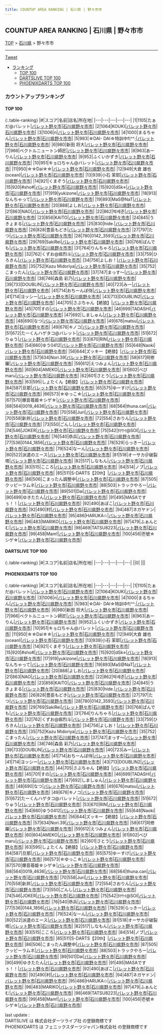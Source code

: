 ```yaml
---
title: COUNTUP AREA RANKING | 石川県 | 野々市市
---
```

## COUNTUP AREA RANKING | 石川県 | 野々市市

[TOP](/darts/rank/) > [石川県](/darts/rank/石川県/) > 野々市市

___

<a href="https://twitter.com/share?ref_src=twsrc%5Etfw" data-text="COUNTUP AREA RANKING | 石川県野々市市" class="twitter-share-button" data-hashtags="DARTSLIVE,PHOENIXDARTS,darts,ダーツ" data-show-count="false">Tweet</a>

* [ランキング](#カウントアップランキング)
    * [TOP 100](#top-100)
    * [DARTSLIVE TOP 100](#dartslive-top-100)
    * [PHOENIXDARTS TOP 100](#phoenixdarts-top-100)

### カウントアップランキング

#### TOP 100



{:.table-ranking}
|#|スコア|名前|店名|所在地|
|---|---|---|---|---|
|1|1105|<span class="rank-name-pd">たぁだ@バレット</span>|<a href="https://vs.phoenixdarts.com/jp/shop/shopDetailInfo/s_10070?s_seq=10070">バレット野々市</a>|<a href="/darts/rank/石川県/野々市市">石川県野々市市</a>|
|2|1064|<span class="rank-name-pd">KOUKI</span>|<a href="https://vs.phoenixdarts.com/jp/shop/shopDetailInfo/s_10070?s_seq=10070">バレット野々市</a>|<a href="/darts/rank/石川県/野々市市">石川県野々市市</a>|
|3|1006|<span class="rank-name-pd">n</span>|<a href="https://vs.phoenixdarts.com/jp/shop/shopDetailInfo/s_10070?s_seq=10070">バレット野々市</a>|<a href="/darts/rank/石川県/野々市市">石川県野々市市</a>|
|4|1000|<span class="rank-name-pd">まるちゃん</span>|<a href="https://vs.phoenixdarts.com/jp/shop/shopDetailInfo/s_10070?s_seq=10070">バレット野々市</a>|<a href="/darts/rank/石川県/野々市市">石川県野々市市</a>|
|5|983|<span class="rank-name-pd">☆DAI- DAI☆特訓中f(^^;</span>|<a href="https://vs.phoenixdarts.com/jp/shop/shopDetailInfo/s_10070?s_seq=10070">バレット野々市</a>|<a href="/darts/rank/石川県/野々市市">石川県野々市市</a>|
|6|980|<span class="rank-name-pd">新田 将大</span>|<a href="https://vs.phoenixdarts.com/jp/shop/shopDetailInfo/s_10070?s_seq=10070">バレット野々市</a>|<a href="/darts/rank/石川県/野々市市">石川県野々市市</a>|
|7|966|<span class="rank-name-pd">ベクトルニュートン師匠</span>|<a href="https://vs.phoenixdarts.com/jp/shop/shopDetailInfo/s_10070?s_seq=10070">バレット野々市</a>|<a href="/darts/rank/石川県/野々市市">石川県野々市市</a>|
|8|963|<span class="rank-name-pd">あーりん</span>|<a href="https://vs.phoenixdarts.com/jp/shop/shopDetailInfo/s_10070?s_seq=10070">バレット野々市</a>|<a href="/darts/rank/石川県/野々市市">石川県野々市市</a>|
|9|952|<span class="rank-name-pd">ふくいかずき</span>|<a href="https://vs.phoenixdarts.com/jp/shop/shopDetailInfo/s_10070?s_seq=10070">バレット野々市</a>|<a href="/darts/rank/石川県/野々市市">石川県野々市市</a>|
|10|951|<span class="rank-name-pd">キョロちゃん@バレット</span>|<a href="https://vs.phoenixdarts.com/jp/shop/shopDetailInfo/s_10070?s_seq=10070">バレット野々市</a>|<a href="/darts/rank/石川県/野々市市">石川県野々市市</a>|
|11|950|<span class="rank-name-pd">☆☆Dai☆☆</span>|<a href="https://vs.phoenixdarts.com/jp/shop/shopDetailInfo/s_10070?s_seq=10070">バレット野々市</a>|<a href="/darts/rank/石川県/野々市市">石川県野々市市</a>|
|12|949|<span class="rank-name-pd">大倉 雄也 (ocean)</span>|<a href="https://vs.phoenixdarts.com/jp/shop/shopDetailInfo/s_10070?s_seq=10070">バレット野々市</a>|<a href="/darts/rank/石川県/野々市市">石川県野々市市</a>|
|13|939|<span class="rank-name-pd">小石 茉耶</span>|<a href="https://vs.phoenixdarts.com/jp/shop/shopDetailInfo/s_10070?s_seq=10070">バレット野々市</a>|<a href="/darts/rank/石川県/野々市市">石川県野々市市</a>|
|14|921|<span class="rank-name-pd">くまぞう</span>|<a href="https://vs.phoenixdarts.com/jp/shop/shopDetailInfo/s_10070?s_seq=10070">バレット野々市</a>|<a href="/darts/rank/石川県/野々市市">石川県野々市市</a>|
|15|920|<span class="rank-name-pd">#sho#</span>|<a href="https://vs.phoenixdarts.com/jp/shop/shopDetailInfo/s_10070?s_seq=10070">バレット野々市</a>|<a href="/darts/rank/石川県/野々市市">石川県野々市市</a>|
|15|920|<span class="rank-name-pd">dSk⭐︎</span>|<a href="https://vs.phoenixdarts.com/jp/shop/shopDetailInfo/s_10070?s_seq=10070">バレット野々市</a>|<a href="/darts/rank/石川県/野々市市">石川県野々市市</a>|
|17|919|<span class="rank-name-pd">yukizone</span>|<a href="https://vs.phoenixdarts.com/jp/shop/shopDetailInfo/s_10070?s_seq=10070">バレット野々市</a>|<a href="/darts/rank/石川県/野々市市">石川県野々市市</a>|
|18|913|<span class="rank-name-pd">なんちゃって</span>|<a href="https://vs.phoenixdarts.com/jp/shop/shopDetailInfo/s_10070?s_seq=10070">バレット野々市</a>|<a href="/darts/rank/石川県/野々市市">石川県野々市市</a>|
|19|893|<span class="rank-name-pd">MaS@NaT</span>|<a href="https://vs.phoenixdarts.com/jp/shop/shopDetailInfo/s_10070?s_seq=10070">バレット野々市</a>|<a href="/darts/rank/石川県/野々市市">石川県野々市市</a>|
|20|888|<span class="rank-name-pd">よしお</span>|<a href="https://vs.phoenixdarts.com/jp/shop/shopDetailInfo/s_10070?s_seq=10070">バレット野々市</a>|<a href="/darts/rank/石川県/野々市市">石川県野々市市</a>|
|21|863|<span class="rank-name-pd">NAO</span>|<a href="https://vs.phoenixdarts.com/jp/shop/shopDetailInfo/s_10070?s_seq=10070">バレット野々市</a>|<a href="/darts/rank/石川県/野々市市">石川県野々市市</a>|
|22|862|<span class="rank-name-pd">박세준</span>|<a href="https://vs.phoenixdarts.com/jp/shop/shopDetailInfo/s_10070?s_seq=10070">バレット野々市</a>|<a href="/darts/rank/石川県/野々市市">石川県野々市市</a>|
|23|856|<span class="rank-name-pd">KAITO</span>|<a href="https://vs.phoenixdarts.com/jp/shop/shopDetailInfo/s_10070?s_seq=10070">バレット野々市</a>|<a href="/darts/rank/石川県/野々市市">石川県野々市市</a>|
|24|845|<span class="rank-name-pd">うきょまる</span>|<a href="https://vs.phoenixdarts.com/jp/shop/shopDetailInfo/s_10070?s_seq=10070">バレット野々市</a>|<a href="/darts/rank/石川県/野々市市">石川県野々市市</a>|
|25|830|<span class="rank-name-pd">hide.</span>|<a href="https://vs.phoenixdarts.com/jp/shop/shopDetailInfo/s_10070?s_seq=10070">バレット野々市</a>|<a href="/darts/rank/石川県/野々市市">石川県野々市市</a>|
|26|828|<span class="rank-name-pd">豊臣もどき</span>|<a href="https://vs.phoenixdarts.com/jp/shop/shopDetailInfo/s_10070?s_seq=10070">バレット野々市</a>|<a href="/darts/rank/石川県/野々市市">石川県野々市市</a>|
|27|797|<span class="rank-name-pd">たつ</span>|<a href="https://vs.phoenixdarts.com/jp/shop/shopDetailInfo/s_10070?s_seq=10070">バレット野々市</a>|<a href="/darts/rank/石川県/野々市市">石川県野々市市</a>|
|28|780|<span class="rank-name-pd">0142_3593</span>|<a href="https://vs.phoenixdarts.com/jp/shop/shopDetailInfo/s_10070?s_seq=10070">バレット野々市</a>|<a href="/darts/rank/石川県/野々市市">石川県野々市市</a>|
|29|769|<span class="rank-name-pd">SakiRei</span>|<a href="https://vs.phoenixdarts.com/jp/shop/shopDetailInfo/s_10070?s_seq=10070">バレット野々市</a>|<a href="/darts/rank/石川県/野々市市">石川県野々市市</a>|
|30|768|<span class="rank-name-pd">ぱんでも</span>|<a href="https://vs.phoenixdarts.com/jp/shop/shopDetailInfo/s_10070?s_seq=10070">バレット野々市</a>|<a href="/darts/rank/石川県/野々市市">石川県野々市市</a>|
|31|764|<span class="rank-name-pd">りんちゃろ</span>|<a href="https://vs.phoenixdarts.com/jp/shop/shopDetailInfo/s_10070?s_seq=10070">バレット野々市</a>|<a href="/darts/rank/石川県/野々市市">石川県野々市市</a>|
|32|762|<span class="rank-name-pd">くずお@痲烈斗</span>|<a href="https://vs.phoenixdarts.com/jp/shop/shopDetailInfo/s_10070?s_seq=10070">バレット野々市</a>|<a href="/darts/rank/石川県/野々市市">石川県野々市市</a>|
|33|759|<span class="rank-name-pd">ひろきん</span>|<a href="https://vs.phoenixdarts.com/jp/shop/shopDetailInfo/s_10070?s_seq=10070">バレット野々市</a>|<a href="/darts/rank/石川県/野々市市">石川県野々市市</a>|
|34|756|<span class="rank-name-pd">よしお！</span>|<a href="https://vs.phoenixdarts.com/jp/shop/shopDetailInfo/s_10070?s_seq=10070">バレット野々市</a>|<a href="/darts/rank/石川県/野々市市">石川県野々市市</a>|
|35|752|<span class="rank-name-pd">Kazu Midoriya</span>|<a href="https://vs.phoenixdarts.com/jp/shop/shopDetailInfo/s_10070?s_seq=10070">バレット野々市</a>|<a href="/darts/rank/石川県/野々市市">石川県野々市市</a>|
|35|752|<span class="rank-name-pd">こまったん</span>|<a href="https://vs.phoenixdarts.com/jp/shop/shopDetailInfo/s_10070?s_seq=10070">バレット野々市</a>|<a href="/darts/rank/石川県/野々市市">石川県野々市市</a>|
|37|747|<span class="rank-name-pd">まっす〜</span>|<a href="https://vs.phoenixdarts.com/jp/shop/shopDetailInfo/s_10070?s_seq=10070">バレット野々市</a>|<a href="/darts/rank/石川県/野々市市">石川県野々市市</a>|
|38|746|<span class="rank-name-pd">森島 彩乃</span>|<a href="https://vs.phoenixdarts.com/jp/shop/shopDetailInfo/s_10070?s_seq=10070">バレット野々市</a>|<a href="/darts/rank/石川県/野々市市">石川県野々市市</a>|
|39|733|<span class="rank-name-pd">DOUBLIN</span>|<a href="https://vs.phoenixdarts.com/jp/shop/shopDetailInfo/s_10070?s_seq=10070">バレット野々市</a>|<a href="/darts/rank/石川県/野々市市">石川県野々市市</a>|
|40|723|<span class="rank-name-pd">みー</span>|<a href="https://vs.phoenixdarts.com/jp/shop/shopDetailInfo/s_10070?s_seq=10070">バレット野々市</a>|<a href="/darts/rank/石川県/野々市市">石川県野々市市</a>|
|41|714|<span class="rank-name-pd">おちーんぽ侍</span>|<a href="https://vs.phoenixdarts.com/jp/shop/shopDetailInfo/s_10070?s_seq=10070">バレット野々市</a>|<a href="/darts/rank/石川県/野々市市">石川県野々市市</a>|
|41|714|<span class="rank-name-pd">ヨッシー</span>|<a href="https://vs.phoenixdarts.com/jp/shop/shopDetailInfo/s_10070?s_seq=10070">バレット野々市</a>|<a href="/darts/rank/石川県/野々市市">石川県野々市市</a>|
|43|713|<span class="rank-name-pd">DOUBLIN2</span>|<a href="https://vs.phoenixdarts.com/jp/shop/shopDetailInfo/s_10070?s_seq=10070">バレット野々市</a>|<a href="/darts/rank/石川県/野々市市">石川県野々市市</a>|
|44|705|<span class="rank-name-pd">さぶちゃん【絶狼】</span>|<a href="https://vs.phoenixdarts.com/jp/shop/shopDetailInfo/s_10070?s_seq=10070">バレット野々市</a>|<a href="/darts/rank/石川県/野々市市">石川県野々市市</a>|
|45|701|<span class="rank-name-pd">すの</span>|<a href="https://vs.phoenixdarts.com/jp/shop/shopDetailInfo/s_10070?s_seq=10070">バレット野々市</a>|<a href="/darts/rank/石川県/野々市市">石川県野々市市</a>|
|46|699|<span class="rank-name-pd">TADASHI</span>|<a href="https://vs.phoenixdarts.com/jp/shop/shopDetailInfo/s_10070?s_seq=10070">バレット野々市</a>|<a href="/darts/rank/石川県/野々市市">石川県野々市市</a>|
|47|692|<span class="rank-name-pd">しましゅん</span>|<a href="https://vs.phoenixdarts.com/jp/shop/shopDetailInfo/s_10070?s_seq=10070">バレット野々市</a>|<a href="/darts/rank/石川県/野々市市">石川県野々市市</a>|
|48|690|<span class="rank-name-pd">なつ</span>|<a href="https://vs.phoenixdarts.com/jp/shop/shopDetailInfo/s_10070?s_seq=10070">バレット野々市</a>|<a href="/darts/rank/石川県/野々市市">石川県野々市市</a>|
|49|676|<span class="rank-name-pd">matsu</span>|<a href="https://vs.phoenixdarts.com/jp/shop/shopDetailInfo/s_10070?s_seq=10070">バレット野々市</a>|<a href="/darts/rank/石川県/野々市市">石川県野々市市</a>|
|49|676|<span class="rank-name-pd">キノコ</span>|<a href="https://vs.phoenixdarts.com/jp/shop/shopDetailInfo/s_10070?s_seq=10070">バレット野々市</a>|<a href="/darts/rank/石川県/野々市市">石川県野々市市</a>|
|51|672|<span class="rank-name-pd">たーくんハゲタコ@バレット</span>|<a href="https://vs.phoenixdarts.com/jp/shop/shopDetailInfo/s_10070?s_seq=10070">バレット野々市</a>|<a href="/darts/rank/石川県/野々市市">石川県野々市市</a>|
|51|672|<span class="rank-name-pd">りゅう</span>|<a href="https://vs.phoenixdarts.com/jp/shop/shopDetailInfo/s_10070?s_seq=10070">バレット野々市</a>|<a href="/darts/rank/石川県/野々市市">石川県野々市市</a>|
|53|670|<span class="rank-name-pd">RIN</span>|<a href="https://vs.phoenixdarts.com/jp/shop/shopDetailInfo/s_10070?s_seq=10070">バレット野々市</a>|<a href="/darts/rank/石川県/野々市市">石川県野々市市</a>|
|54|660|<span class="rank-name-pd">ゆう0412</span>|<a href="https://vs.phoenixdarts.com/jp/shop/shopDetailInfo/s_10070?s_seq=10070">バレット野々市</a>|<a href="/darts/rank/石川県/野々市市">石川県野々市市</a>|
|55|648|<span class="rank-name-pd">Naoki</span>|<a href="https://vs.phoenixdarts.com/jp/shop/shopDetailInfo/s_10070?s_seq=10070">バレット野々市</a>|<a href="/darts/rank/石川県/野々市市">石川県野々市市</a>|
|56|644|<span class="rank-name-pd">ズッキー【絶狼】</span>|<a href="https://vs.phoenixdarts.com/jp/shop/shopDetailInfo/s_10070?s_seq=10070">バレット野々市</a>|<a href="/darts/rank/石川県/野々市市">石川県野々市市</a>|
|57|634|<span class="rank-name-pd">Nori.39</span>|<a href="https://vs.phoenixdarts.com/jp/shop/shopDetailInfo/s_10070?s_seq=10070">バレット野々市</a>|<a href="/darts/rank/石川県/野々市市">石川県野々市市</a>|
|58|617|<span class="rank-name-pd">阿修羅</span>|<a href="https://vs.phoenixdarts.com/jp/shop/shopDetailInfo/s_10070?s_seq=10070">バレット野々市</a>|<a href="/darts/rank/石川県/野々市市">石川県野々市市</a>|
|59|612|<span class="rank-name-pd">えつみょん</span>|<a href="https://vs.phoenixdarts.com/jp/shop/shopDetailInfo/s_10070?s_seq=10070">バレット野々市</a>|<a href="/darts/rank/石川県/野々市市">石川県野々市市</a>|
|60|604|<span class="rank-name-pd">AMEKO</span>|<a href="https://vs.phoenixdarts.com/jp/shop/shopDetailInfo/s_10070?s_seq=10070">バレット野々市</a>|<a href="/darts/rank/石川県/野々市市">石川県野々市市</a>|
|61|602|<span class="rank-name-pd">べびmaru</span>|<a href="https://vs.phoenixdarts.com/jp/shop/shopDetailInfo/s_10070?s_seq=10070">バレット野々市</a>|<a href="/darts/rank/石川県/野々市市">石川県野々市市</a>|
|62|601|<span class="rank-name-pd">さとう</span>|<a href="https://vs.phoenixdarts.com/jp/shop/shopDetailInfo/s_10070?s_seq=10070">バレット野々市</a>|<a href="/darts/rank/石川県/野々市市">石川県野々市市</a>|
|63|595|<span class="rank-name-pd">しょたくん【絶狼】</span>|<a href="https://vs.phoenixdarts.com/jp/shop/shopDetailInfo/s_10070?s_seq=10070">バレット野々市</a>|<a href="/darts/rank/石川県/野々市市">石川県野々市市</a>|
|64|587|<span class="rank-name-pd">旦那</span>|<a href="https://vs.phoenixdarts.com/jp/shop/shopDetailInfo/s_10070?s_seq=10070">バレット野々市</a>|<a href="/darts/rank/石川県/野々市市">石川県野々市市</a>|
|65|575|<span class="rank-name-pd">ゆーすけ</span>|<a href="https://vs.phoenixdarts.com/jp/shop/shopDetailInfo/s_10070?s_seq=10070">バレット野々市</a>|<a href="/darts/rank/石川県/野々市市">石川県野々市市</a>|
|66|573|<span class="rank-name-pd">☆ゆっこ☆</span>|<a href="https://vs.phoenixdarts.com/jp/shop/shopDetailInfo/s_10070?s_seq=10070">バレット野々市</a>|<a href="/darts/rank/石川県/野々市市">石川県野々市市</a>|
|67|570|<span class="rank-name-pd">爆音苺姫☆シゲ☆</span>|<a href="https://vs.phoenixdarts.com/jp/shop/shopDetailInfo/s_10070?s_seq=10070">バレット野々市</a>|<a href="/darts/rank/石川県/野々市市">石川県野々市市</a>|
|68|564|<span class="rank-name-pd">0019_4636</span>|<a href="https://vs.phoenixdarts.com/jp/shop/shopDetailInfo/s_10070?s_seq=10070">バレット野々市</a>|<a href="/darts/rank/石川県/野々市市">石川県野々市市</a>|
|68|564|<span class="rank-name-pd">thuna.can</span>|<a href="https://vs.phoenixdarts.com/jp/shop/shopDetailInfo/s_10070?s_seq=10070">バレット野々市</a>|<a href="/darts/rank/石川県/野々市市">石川県野々市市</a>|
|70|558|<span class="rank-name-pd">Juri</span>|<a href="https://vs.phoenixdarts.com/jp/shop/shopDetailInfo/s_10070?s_seq=10070">バレット野々市</a>|<a href="/darts/rank/石川県/野々市市">石川県野々市市</a>|
|70|558|<span class="rank-name-pd">新井</span>|<a href="https://vs.phoenixdarts.com/jp/shop/shopDetailInfo/s_10070?s_seq=10070">バレット野々市</a>|<a href="/darts/rank/石川県/野々市市">石川県野々市市</a>|
|72|554|<span class="rank-name-pd">さおりん</span>|<a href="https://vs.phoenixdarts.com/jp/shop/shopDetailInfo/s_10070?s_seq=10070">バレット野々市</a>|<a href="/darts/rank/石川県/野々市市">石川県野々市市</a>|
|73|550|<span class="rank-name-pd">ごんし</span>|<a href="https://vs.phoenixdarts.com/jp/shop/shopDetailInfo/s_10070?s_seq=10070">バレット野々市</a>|<a href="/darts/rank/石川県/野々市市">石川県野々市市</a>|
|74|546|<span class="rank-name-pd">JOKER</span>|<a href="https://vs.phoenixdarts.com/jp/shop/shopDetailInfo/s_10070?s_seq=10070">バレット野々市</a>|<a href="/darts/rank/石川県/野々市市">石川県野々市市</a>|
|75|542|<span class="rank-name-pd">ﾀﾅｹｲ@SOI</span>|<a href="https://vs.phoenixdarts.com/jp/shop/shopDetailInfo/s_10070?s_seq=10070">バレット野々市</a>|<a href="/darts/rank/石川県/野々市市">石川県野々市市</a>|
|76|540|<span class="rank-name-pd">恭兵</span>|<a href="https://vs.phoenixdarts.com/jp/shop/shopDetailInfo/s_10070?s_seq=10070">バレット野々市</a>|<a href="/darts/rank/石川県/野々市市">石川県野々市市</a>|
|77|536|<span class="rank-name-pd">0144_1856</span>|<a href="https://vs.phoenixdarts.com/jp/shop/shopDetailInfo/s_10070?s_seq=10070">バレット野々市</a>|<a href="/darts/rank/石川県/野々市市">石川県野々市市</a>|
|78|529|<span class="rank-name-pd">らっきー</span>|<a href="https://vs.phoenixdarts.com/jp/shop/shopDetailInfo/s_10070?s_seq=10070">バレット野々市</a>|<a href="/darts/rank/石川県/野々市市">石川県野々市市</a>|
|79|524|<span class="rank-name-pd">なーん</span>|<a href="https://vs.phoenixdarts.com/jp/shop/shopDetailInfo/s_10070?s_seq=10070">バレット野々市</a>|<a href="/darts/rank/石川県/野々市市">石川県野々市市</a>|
|80|522|<span class="rank-name-pd">派遣のエース</span>|<a href="https://vs.phoenixdarts.com/jp/shop/shopDetailInfo/s_10070?s_seq=10070">バレット野々市</a>|<a href="/darts/rank/石川県/野々市市">石川県野々市市</a>|
|81|518|<span class="rank-name-pd">オーサカ＠破裂塔</span>|<a href="https://vs.phoenixdarts.com/jp/shop/shopDetailInfo/s_10070?s_seq=10070">バレット野々市</a>|<a href="/darts/rank/石川県/野々市市">石川県野々市市</a>|
|82|517|<span class="rank-name-pd">しなもん</span>|<a href="https://vs.phoenixdarts.com/jp/shop/shopDetailInfo/s_10070?s_seq=10070">バレット野々市</a>|<a href="/darts/rank/石川県/野々市市">石川県野々市市</a>|
|83|515|<span class="rank-name-pd">こころ</span>|<a href="https://vs.phoenixdarts.com/jp/shop/shopDetailInfo/s_10070?s_seq=10070">バレット野々市</a>|<a href="/darts/rank/石川県/野々市市">石川県野々市市</a>|
|84|514|<span class="rank-name-pd">ノブ</span>|<a href="https://vs.phoenixdarts.com/jp/shop/shopDetailInfo/s_10070?s_seq=10070">バレット野々市</a>|<a href="/darts/rank/石川県/野々市市">石川県野々市市</a>|
|85|511|<span class="rank-name-pd">S-DARTS【20th】</span>|<a href="https://vs.phoenixdarts.com/jp/shop/shopDetailInfo/s_10070?s_seq=10070">バレット野々市</a>|<a href="/darts/rank/石川県/野々市市">石川県野々市市</a>|
|86|506|<span class="rank-name-pd">こまったん調整中</span>|<a href="https://vs.phoenixdarts.com/jp/shop/shopDetailInfo/s_10070?s_seq=10070">バレット野々市</a>|<a href="/darts/rank/石川県/野々市市">石川県野々市市</a>|
|87|505|<span class="rank-name-pd">クッピーラムネ</span>|<a href="https://vs.phoenixdarts.com/jp/shop/shopDetailInfo/s_10070?s_seq=10070">バレット野々市</a>|<a href="/darts/rank/石川県/野々市市">石川県野々市市</a>|
|88|503|<span class="rank-name-pd">トラックやろー</span>|<a href="https://vs.phoenixdarts.com/jp/shop/shopDetailInfo/s_10070?s_seq=10070">バレット野々市</a>|<a href="/darts/rank/石川県/野々市市">石川県野々市市</a>|
|89|501|<span class="rank-name-pd">Dai</span>|<a href="https://vs.phoenixdarts.com/jp/shop/shopDetailInfo/s_10070?s_seq=10070">バレット野々市</a>|<a href="/darts/rank/石川県/野々市市">石川県野々市市</a>|
|90|499|<span class="rank-name-pd">ゆきたたん</span>|<a href="https://vs.phoenixdarts.com/jp/shop/shopDetailInfo/s_10070?s_seq=10070">バレット野々市</a>|<a href="/darts/rank/石川県/野々市市">石川県野々市市</a>|
|91|495|<span class="rank-name-pd">MASAですぅ！！</span>|<a href="https://vs.phoenixdarts.com/jp/shop/shopDetailInfo/s_10070?s_seq=10070">バレット野々市</a>|<a href="/darts/rank/石川県/野々市市">石川県野々市市</a>|
|92|490|<span class="rank-name-pd">あぽこ</span>|<a href="https://vs.phoenixdarts.com/jp/shop/shopDetailInfo/s_10070?s_seq=10070">バレット野々市</a>|<a href="/darts/rank/石川県/野々市市">石川県野々市市</a>|
|92|490|<span class="rank-name-pd">村</span>|<a href="https://vs.phoenixdarts.com/jp/shop/shopDetailInfo/s_10070?s_seq=10070">バレット野々市</a>|<a href="/darts/rank/石川県/野々市市">石川県野々市市</a>|
|94|487|<span class="rank-name-pd">ネガヤドン</span>|<a href="https://vs.phoenixdarts.com/jp/shop/shopDetailInfo/s_10070?s_seq=10070">バレット野々市</a>|<a href="/darts/rank/石川県/野々市市">石川県野々市市</a>|
|95|486|<span class="rank-name-pd">HARUKA✩</span>|<a href="https://vs.phoenixdarts.com/jp/shop/shopDetailInfo/s_10070?s_seq=10070">バレット野々市</a>|<a href="/darts/rank/石川県/野々市市">石川県野々市市</a>|
|96|483|<span class="rank-name-pd">MARIKO</span>|<a href="https://vs.phoenixdarts.com/jp/shop/shopDetailInfo/s_10070?s_seq=10070">バレット野々市</a>|<a href="/darts/rank/石川県/野々市市">石川県野々市市</a>|
|97|479|<span class="rank-name-pd">ふぁんとむ</span>|<a href="https://vs.phoenixdarts.com/jp/shop/shopDetailInfo/s_10070?s_seq=10070">バレット野々市</a>|<a href="/darts/rank/石川県/野々市市">石川県野々市市</a>|
|98|469|<span class="rank-name-pd">TATSU8223</span>|<a href="https://vs.phoenixdarts.com/jp/shop/shopDetailInfo/s_10070?s_seq=10070">バレット野々市</a>|<a href="/darts/rank/石川県/野々市市">石川県野々市市</a>|
|99|458|<span class="rank-name-pd">Mam!</span>|<a href="https://vs.phoenixdarts.com/jp/shop/shopDetailInfo/s_10070?s_seq=10070">バレット野々市</a>|<a href="/darts/rank/石川県/野々市市">石川県野々市市</a>|
|100|456|<span class="rank-name-pd">壱號☆シゲ☆</span>|<a href="https://vs.phoenixdarts.com/jp/shop/shopDetailInfo/s_10070?s_seq=10070">バレット野々市</a>|<a href="/darts/rank/石川県/野々市市">石川県野々市市</a>|


#### DARTSLIVE TOP 100



{:.table-ranking}
|#|スコア|名前|店名|所在地|
|---|---|---|---|---|
||0|<span class="rank-name-dl"> </span>|<a href=""></a>|<a href="/darts/rank//"></a>|


#### PHOENIXDARTS TOP 100



{:.table-ranking}
|#|スコア|名前|店名|所在地|
|---|---|---|---|---|
|1|1105|<span class="rank-name-pd">たぁだ@バレット</span>|<a href="https://vs.phoenixdarts.com/jp/shop/shopDetailInfo/s_10070?s_seq=10070">バレット野々市</a>|<a href="/darts/rank/石川県/野々市市">石川県野々市市</a>|
|2|1064|<span class="rank-name-pd">KOUKI</span>|<a href="https://vs.phoenixdarts.com/jp/shop/shopDetailInfo/s_10070?s_seq=10070">バレット野々市</a>|<a href="/darts/rank/石川県/野々市市">石川県野々市市</a>|
|3|1006|<span class="rank-name-pd">n</span>|<a href="https://vs.phoenixdarts.com/jp/shop/shopDetailInfo/s_10070?s_seq=10070">バレット野々市</a>|<a href="/darts/rank/石川県/野々市市">石川県野々市市</a>|
|4|1000|<span class="rank-name-pd">まるちゃん</span>|<a href="https://vs.phoenixdarts.com/jp/shop/shopDetailInfo/s_10070?s_seq=10070">バレット野々市</a>|<a href="/darts/rank/石川県/野々市市">石川県野々市市</a>|
|5|983|<span class="rank-name-pd">☆DAI- DAI☆特訓中f(^^;</span>|<a href="https://vs.phoenixdarts.com/jp/shop/shopDetailInfo/s_10070?s_seq=10070">バレット野々市</a>|<a href="/darts/rank/石川県/野々市市">石川県野々市市</a>|
|6|980|<span class="rank-name-pd">新田 将大</span>|<a href="https://vs.phoenixdarts.com/jp/shop/shopDetailInfo/s_10070?s_seq=10070">バレット野々市</a>|<a href="/darts/rank/石川県/野々市市">石川県野々市市</a>|
|7|966|<span class="rank-name-pd">ベクトルニュートン師匠</span>|<a href="https://vs.phoenixdarts.com/jp/shop/shopDetailInfo/s_10070?s_seq=10070">バレット野々市</a>|<a href="/darts/rank/石川県/野々市市">石川県野々市市</a>|
|8|963|<span class="rank-name-pd">あーりん</span>|<a href="https://vs.phoenixdarts.com/jp/shop/shopDetailInfo/s_10070?s_seq=10070">バレット野々市</a>|<a href="/darts/rank/石川県/野々市市">石川県野々市市</a>|
|9|952|<span class="rank-name-pd">ふくいかずき</span>|<a href="https://vs.phoenixdarts.com/jp/shop/shopDetailInfo/s_10070?s_seq=10070">バレット野々市</a>|<a href="/darts/rank/石川県/野々市市">石川県野々市市</a>|
|10|951|<span class="rank-name-pd">キョロちゃん@バレット</span>|<a href="https://vs.phoenixdarts.com/jp/shop/shopDetailInfo/s_10070?s_seq=10070">バレット野々市</a>|<a href="/darts/rank/石川県/野々市市">石川県野々市市</a>|
|11|950|<span class="rank-name-pd">☆☆Dai☆☆</span>|<a href="https://vs.phoenixdarts.com/jp/shop/shopDetailInfo/s_10070?s_seq=10070">バレット野々市</a>|<a href="/darts/rank/石川県/野々市市">石川県野々市市</a>|
|12|949|<span class="rank-name-pd">大倉 雄也 (ocean)</span>|<a href="https://vs.phoenixdarts.com/jp/shop/shopDetailInfo/s_10070?s_seq=10070">バレット野々市</a>|<a href="/darts/rank/石川県/野々市市">石川県野々市市</a>|
|13|939|<span class="rank-name-pd">小石 茉耶</span>|<a href="https://vs.phoenixdarts.com/jp/shop/shopDetailInfo/s_10070?s_seq=10070">バレット野々市</a>|<a href="/darts/rank/石川県/野々市市">石川県野々市市</a>|
|14|921|<span class="rank-name-pd">くまぞう</span>|<a href="https://vs.phoenixdarts.com/jp/shop/shopDetailInfo/s_10070?s_seq=10070">バレット野々市</a>|<a href="/darts/rank/石川県/野々市市">石川県野々市市</a>|
|15|920|<span class="rank-name-pd">#sho#</span>|<a href="https://vs.phoenixdarts.com/jp/shop/shopDetailInfo/s_10070?s_seq=10070">バレット野々市</a>|<a href="/darts/rank/石川県/野々市市">石川県野々市市</a>|
|15|920|<span class="rank-name-pd">dSk⭐︎</span>|<a href="https://vs.phoenixdarts.com/jp/shop/shopDetailInfo/s_10070?s_seq=10070">バレット野々市</a>|<a href="/darts/rank/石川県/野々市市">石川県野々市市</a>|
|17|919|<span class="rank-name-pd">yukizone</span>|<a href="https://vs.phoenixdarts.com/jp/shop/shopDetailInfo/s_10070?s_seq=10070">バレット野々市</a>|<a href="/darts/rank/石川県/野々市市">石川県野々市市</a>|
|18|913|<span class="rank-name-pd">なんちゃって</span>|<a href="https://vs.phoenixdarts.com/jp/shop/shopDetailInfo/s_10070?s_seq=10070">バレット野々市</a>|<a href="/darts/rank/石川県/野々市市">石川県野々市市</a>|
|19|893|<span class="rank-name-pd">MaS@NaT</span>|<a href="https://vs.phoenixdarts.com/jp/shop/shopDetailInfo/s_10070?s_seq=10070">バレット野々市</a>|<a href="/darts/rank/石川県/野々市市">石川県野々市市</a>|
|20|888|<span class="rank-name-pd">よしお</span>|<a href="https://vs.phoenixdarts.com/jp/shop/shopDetailInfo/s_10070?s_seq=10070">バレット野々市</a>|<a href="/darts/rank/石川県/野々市市">石川県野々市市</a>|
|21|863|<span class="rank-name-pd">NAO</span>|<a href="https://vs.phoenixdarts.com/jp/shop/shopDetailInfo/s_10070?s_seq=10070">バレット野々市</a>|<a href="/darts/rank/石川県/野々市市">石川県野々市市</a>|
|22|862|<span class="rank-name-pd">박세준</span>|<a href="https://vs.phoenixdarts.com/jp/shop/shopDetailInfo/s_10070?s_seq=10070">バレット野々市</a>|<a href="/darts/rank/石川県/野々市市">石川県野々市市</a>|
|23|856|<span class="rank-name-pd">KAITO</span>|<a href="https://vs.phoenixdarts.com/jp/shop/shopDetailInfo/s_10070?s_seq=10070">バレット野々市</a>|<a href="/darts/rank/石川県/野々市市">石川県野々市市</a>|
|24|845|<span class="rank-name-pd">うきょまる</span>|<a href="https://vs.phoenixdarts.com/jp/shop/shopDetailInfo/s_10070?s_seq=10070">バレット野々市</a>|<a href="/darts/rank/石川県/野々市市">石川県野々市市</a>|
|25|830|<span class="rank-name-pd">hide.</span>|<a href="https://vs.phoenixdarts.com/jp/shop/shopDetailInfo/s_10070?s_seq=10070">バレット野々市</a>|<a href="/darts/rank/石川県/野々市市">石川県野々市市</a>|
|26|828|<span class="rank-name-pd">豊臣もどき</span>|<a href="https://vs.phoenixdarts.com/jp/shop/shopDetailInfo/s_10070?s_seq=10070">バレット野々市</a>|<a href="/darts/rank/石川県/野々市市">石川県野々市市</a>|
|27|797|<span class="rank-name-pd">たつ</span>|<a href="https://vs.phoenixdarts.com/jp/shop/shopDetailInfo/s_10070?s_seq=10070">バレット野々市</a>|<a href="/darts/rank/石川県/野々市市">石川県野々市市</a>|
|28|780|<span class="rank-name-pd">0142_3593</span>|<a href="https://vs.phoenixdarts.com/jp/shop/shopDetailInfo/s_10070?s_seq=10070">バレット野々市</a>|<a href="/darts/rank/石川県/野々市市">石川県野々市市</a>|
|29|769|<span class="rank-name-pd">SakiRei</span>|<a href="https://vs.phoenixdarts.com/jp/shop/shopDetailInfo/s_10070?s_seq=10070">バレット野々市</a>|<a href="/darts/rank/石川県/野々市市">石川県野々市市</a>|
|30|768|<span class="rank-name-pd">ぱんでも</span>|<a href="https://vs.phoenixdarts.com/jp/shop/shopDetailInfo/s_10070?s_seq=10070">バレット野々市</a>|<a href="/darts/rank/石川県/野々市市">石川県野々市市</a>|
|31|764|<span class="rank-name-pd">りんちゃろ</span>|<a href="https://vs.phoenixdarts.com/jp/shop/shopDetailInfo/s_10070?s_seq=10070">バレット野々市</a>|<a href="/darts/rank/石川県/野々市市">石川県野々市市</a>|
|32|762|<span class="rank-name-pd">くずお@痲烈斗</span>|<a href="https://vs.phoenixdarts.com/jp/shop/shopDetailInfo/s_10070?s_seq=10070">バレット野々市</a>|<a href="/darts/rank/石川県/野々市市">石川県野々市市</a>|
|33|759|<span class="rank-name-pd">ひろきん</span>|<a href="https://vs.phoenixdarts.com/jp/shop/shopDetailInfo/s_10070?s_seq=10070">バレット野々市</a>|<a href="/darts/rank/石川県/野々市市">石川県野々市市</a>|
|34|756|<span class="rank-name-pd">よしお！</span>|<a href="https://vs.phoenixdarts.com/jp/shop/shopDetailInfo/s_10070?s_seq=10070">バレット野々市</a>|<a href="/darts/rank/石川県/野々市市">石川県野々市市</a>|
|35|752|<span class="rank-name-pd">Kazu Midoriya</span>|<a href="https://vs.phoenixdarts.com/jp/shop/shopDetailInfo/s_10070?s_seq=10070">バレット野々市</a>|<a href="/darts/rank/石川県/野々市市">石川県野々市市</a>|
|35|752|<span class="rank-name-pd">こまったん</span>|<a href="https://vs.phoenixdarts.com/jp/shop/shopDetailInfo/s_10070?s_seq=10070">バレット野々市</a>|<a href="/darts/rank/石川県/野々市市">石川県野々市市</a>|
|37|747|<span class="rank-name-pd">まっす〜</span>|<a href="https://vs.phoenixdarts.com/jp/shop/shopDetailInfo/s_10070?s_seq=10070">バレット野々市</a>|<a href="/darts/rank/石川県/野々市市">石川県野々市市</a>|
|38|746|<span class="rank-name-pd">森島 彩乃</span>|<a href="https://vs.phoenixdarts.com/jp/shop/shopDetailInfo/s_10070?s_seq=10070">バレット野々市</a>|<a href="/darts/rank/石川県/野々市市">石川県野々市市</a>|
|39|733|<span class="rank-name-pd">DOUBLIN</span>|<a href="https://vs.phoenixdarts.com/jp/shop/shopDetailInfo/s_10070?s_seq=10070">バレット野々市</a>|<a href="/darts/rank/石川県/野々市市">石川県野々市市</a>|
|40|723|<span class="rank-name-pd">みー</span>|<a href="https://vs.phoenixdarts.com/jp/shop/shopDetailInfo/s_10070?s_seq=10070">バレット野々市</a>|<a href="/darts/rank/石川県/野々市市">石川県野々市市</a>|
|41|714|<span class="rank-name-pd">おちーんぽ侍</span>|<a href="https://vs.phoenixdarts.com/jp/shop/shopDetailInfo/s_10070?s_seq=10070">バレット野々市</a>|<a href="/darts/rank/石川県/野々市市">石川県野々市市</a>|
|41|714|<span class="rank-name-pd">ヨッシー</span>|<a href="https://vs.phoenixdarts.com/jp/shop/shopDetailInfo/s_10070?s_seq=10070">バレット野々市</a>|<a href="/darts/rank/石川県/野々市市">石川県野々市市</a>|
|43|713|<span class="rank-name-pd">DOUBLIN2</span>|<a href="https://vs.phoenixdarts.com/jp/shop/shopDetailInfo/s_10070?s_seq=10070">バレット野々市</a>|<a href="/darts/rank/石川県/野々市市">石川県野々市市</a>|
|44|705|<span class="rank-name-pd">さぶちゃん【絶狼】</span>|<a href="https://vs.phoenixdarts.com/jp/shop/shopDetailInfo/s_10070?s_seq=10070">バレット野々市</a>|<a href="/darts/rank/石川県/野々市市">石川県野々市市</a>|
|45|701|<span class="rank-name-pd">すの</span>|<a href="https://vs.phoenixdarts.com/jp/shop/shopDetailInfo/s_10070?s_seq=10070">バレット野々市</a>|<a href="/darts/rank/石川県/野々市市">石川県野々市市</a>|
|46|699|<span class="rank-name-pd">TADASHI</span>|<a href="https://vs.phoenixdarts.com/jp/shop/shopDetailInfo/s_10070?s_seq=10070">バレット野々市</a>|<a href="/darts/rank/石川県/野々市市">石川県野々市市</a>|
|47|692|<span class="rank-name-pd">しましゅん</span>|<a href="https://vs.phoenixdarts.com/jp/shop/shopDetailInfo/s_10070?s_seq=10070">バレット野々市</a>|<a href="/darts/rank/石川県/野々市市">石川県野々市市</a>|
|48|690|<span class="rank-name-pd">なつ</span>|<a href="https://vs.phoenixdarts.com/jp/shop/shopDetailInfo/s_10070?s_seq=10070">バレット野々市</a>|<a href="/darts/rank/石川県/野々市市">石川県野々市市</a>|
|49|676|<span class="rank-name-pd">matsu</span>|<a href="https://vs.phoenixdarts.com/jp/shop/shopDetailInfo/s_10070?s_seq=10070">バレット野々市</a>|<a href="/darts/rank/石川県/野々市市">石川県野々市市</a>|
|49|676|<span class="rank-name-pd">キノコ</span>|<a href="https://vs.phoenixdarts.com/jp/shop/shopDetailInfo/s_10070?s_seq=10070">バレット野々市</a>|<a href="/darts/rank/石川県/野々市市">石川県野々市市</a>|
|51|672|<span class="rank-name-pd">たーくんハゲタコ@バレット</span>|<a href="https://vs.phoenixdarts.com/jp/shop/shopDetailInfo/s_10070?s_seq=10070">バレット野々市</a>|<a href="/darts/rank/石川県/野々市市">石川県野々市市</a>|
|51|672|<span class="rank-name-pd">りゅう</span>|<a href="https://vs.phoenixdarts.com/jp/shop/shopDetailInfo/s_10070?s_seq=10070">バレット野々市</a>|<a href="/darts/rank/石川県/野々市市">石川県野々市市</a>|
|53|670|<span class="rank-name-pd">RIN</span>|<a href="https://vs.phoenixdarts.com/jp/shop/shopDetailInfo/s_10070?s_seq=10070">バレット野々市</a>|<a href="/darts/rank/石川県/野々市市">石川県野々市市</a>|
|54|660|<span class="rank-name-pd">ゆう0412</span>|<a href="https://vs.phoenixdarts.com/jp/shop/shopDetailInfo/s_10070?s_seq=10070">バレット野々市</a>|<a href="/darts/rank/石川県/野々市市">石川県野々市市</a>|
|55|648|<span class="rank-name-pd">Naoki</span>|<a href="https://vs.phoenixdarts.com/jp/shop/shopDetailInfo/s_10070?s_seq=10070">バレット野々市</a>|<a href="/darts/rank/石川県/野々市市">石川県野々市市</a>|
|56|644|<span class="rank-name-pd">ズッキー【絶狼】</span>|<a href="https://vs.phoenixdarts.com/jp/shop/shopDetailInfo/s_10070?s_seq=10070">バレット野々市</a>|<a href="/darts/rank/石川県/野々市市">石川県野々市市</a>|
|57|634|<span class="rank-name-pd">Nori.39</span>|<a href="https://vs.phoenixdarts.com/jp/shop/shopDetailInfo/s_10070?s_seq=10070">バレット野々市</a>|<a href="/darts/rank/石川県/野々市市">石川県野々市市</a>|
|58|617|<span class="rank-name-pd">阿修羅</span>|<a href="https://vs.phoenixdarts.com/jp/shop/shopDetailInfo/s_10070?s_seq=10070">バレット野々市</a>|<a href="/darts/rank/石川県/野々市市">石川県野々市市</a>|
|59|612|<span class="rank-name-pd">えつみょん</span>|<a href="https://vs.phoenixdarts.com/jp/shop/shopDetailInfo/s_10070?s_seq=10070">バレット野々市</a>|<a href="/darts/rank/石川県/野々市市">石川県野々市市</a>|
|60|604|<span class="rank-name-pd">AMEKO</span>|<a href="https://vs.phoenixdarts.com/jp/shop/shopDetailInfo/s_10070?s_seq=10070">バレット野々市</a>|<a href="/darts/rank/石川県/野々市市">石川県野々市市</a>|
|61|602|<span class="rank-name-pd">べびmaru</span>|<a href="https://vs.phoenixdarts.com/jp/shop/shopDetailInfo/s_10070?s_seq=10070">バレット野々市</a>|<a href="/darts/rank/石川県/野々市市">石川県野々市市</a>|
|62|601|<span class="rank-name-pd">さとう</span>|<a href="https://vs.phoenixdarts.com/jp/shop/shopDetailInfo/s_10070?s_seq=10070">バレット野々市</a>|<a href="/darts/rank/石川県/野々市市">石川県野々市市</a>|
|63|595|<span class="rank-name-pd">しょたくん【絶狼】</span>|<a href="https://vs.phoenixdarts.com/jp/shop/shopDetailInfo/s_10070?s_seq=10070">バレット野々市</a>|<a href="/darts/rank/石川県/野々市市">石川県野々市市</a>|
|64|587|<span class="rank-name-pd">旦那</span>|<a href="https://vs.phoenixdarts.com/jp/shop/shopDetailInfo/s_10070?s_seq=10070">バレット野々市</a>|<a href="/darts/rank/石川県/野々市市">石川県野々市市</a>|
|65|575|<span class="rank-name-pd">ゆーすけ</span>|<a href="https://vs.phoenixdarts.com/jp/shop/shopDetailInfo/s_10070?s_seq=10070">バレット野々市</a>|<a href="/darts/rank/石川県/野々市市">石川県野々市市</a>|
|66|573|<span class="rank-name-pd">☆ゆっこ☆</span>|<a href="https://vs.phoenixdarts.com/jp/shop/shopDetailInfo/s_10070?s_seq=10070">バレット野々市</a>|<a href="/darts/rank/石川県/野々市市">石川県野々市市</a>|
|67|570|<span class="rank-name-pd">爆音苺姫☆シゲ☆</span>|<a href="https://vs.phoenixdarts.com/jp/shop/shopDetailInfo/s_10070?s_seq=10070">バレット野々市</a>|<a href="/darts/rank/石川県/野々市市">石川県野々市市</a>|
|68|564|<span class="rank-name-pd">0019_4636</span>|<a href="https://vs.phoenixdarts.com/jp/shop/shopDetailInfo/s_10070?s_seq=10070">バレット野々市</a>|<a href="/darts/rank/石川県/野々市市">石川県野々市市</a>|
|68|564|<span class="rank-name-pd">thuna.can</span>|<a href="https://vs.phoenixdarts.com/jp/shop/shopDetailInfo/s_10070?s_seq=10070">バレット野々市</a>|<a href="/darts/rank/石川県/野々市市">石川県野々市市</a>|
|70|558|<span class="rank-name-pd">Juri</span>|<a href="https://vs.phoenixdarts.com/jp/shop/shopDetailInfo/s_10070?s_seq=10070">バレット野々市</a>|<a href="/darts/rank/石川県/野々市市">石川県野々市市</a>|
|70|558|<span class="rank-name-pd">新井</span>|<a href="https://vs.phoenixdarts.com/jp/shop/shopDetailInfo/s_10070?s_seq=10070">バレット野々市</a>|<a href="/darts/rank/石川県/野々市市">石川県野々市市</a>|
|72|554|<span class="rank-name-pd">さおりん</span>|<a href="https://vs.phoenixdarts.com/jp/shop/shopDetailInfo/s_10070?s_seq=10070">バレット野々市</a>|<a href="/darts/rank/石川県/野々市市">石川県野々市市</a>|
|73|550|<span class="rank-name-pd">ごんし</span>|<a href="https://vs.phoenixdarts.com/jp/shop/shopDetailInfo/s_10070?s_seq=10070">バレット野々市</a>|<a href="/darts/rank/石川県/野々市市">石川県野々市市</a>|
|74|546|<span class="rank-name-pd">JOKER</span>|<a href="https://vs.phoenixdarts.com/jp/shop/shopDetailInfo/s_10070?s_seq=10070">バレット野々市</a>|<a href="/darts/rank/石川県/野々市市">石川県野々市市</a>|
|75|542|<span class="rank-name-pd">ﾀﾅｹｲ@SOI</span>|<a href="https://vs.phoenixdarts.com/jp/shop/shopDetailInfo/s_10070?s_seq=10070">バレット野々市</a>|<a href="/darts/rank/石川県/野々市市">石川県野々市市</a>|
|76|540|<span class="rank-name-pd">恭兵</span>|<a href="https://vs.phoenixdarts.com/jp/shop/shopDetailInfo/s_10070?s_seq=10070">バレット野々市</a>|<a href="/darts/rank/石川県/野々市市">石川県野々市市</a>|
|77|536|<span class="rank-name-pd">0144_1856</span>|<a href="https://vs.phoenixdarts.com/jp/shop/shopDetailInfo/s_10070?s_seq=10070">バレット野々市</a>|<a href="/darts/rank/石川県/野々市市">石川県野々市市</a>|
|78|529|<span class="rank-name-pd">らっきー</span>|<a href="https://vs.phoenixdarts.com/jp/shop/shopDetailInfo/s_10070?s_seq=10070">バレット野々市</a>|<a href="/darts/rank/石川県/野々市市">石川県野々市市</a>|
|79|524|<span class="rank-name-pd">なーん</span>|<a href="https://vs.phoenixdarts.com/jp/shop/shopDetailInfo/s_10070?s_seq=10070">バレット野々市</a>|<a href="/darts/rank/石川県/野々市市">石川県野々市市</a>|
|80|522|<span class="rank-name-pd">派遣のエース</span>|<a href="https://vs.phoenixdarts.com/jp/shop/shopDetailInfo/s_10070?s_seq=10070">バレット野々市</a>|<a href="/darts/rank/石川県/野々市市">石川県野々市市</a>|
|81|518|<span class="rank-name-pd">オーサカ＠破裂塔</span>|<a href="https://vs.phoenixdarts.com/jp/shop/shopDetailInfo/s_10070?s_seq=10070">バレット野々市</a>|<a href="/darts/rank/石川県/野々市市">石川県野々市市</a>|
|82|517|<span class="rank-name-pd">しなもん</span>|<a href="https://vs.phoenixdarts.com/jp/shop/shopDetailInfo/s_10070?s_seq=10070">バレット野々市</a>|<a href="/darts/rank/石川県/野々市市">石川県野々市市</a>|
|83|515|<span class="rank-name-pd">こころ</span>|<a href="https://vs.phoenixdarts.com/jp/shop/shopDetailInfo/s_10070?s_seq=10070">バレット野々市</a>|<a href="/darts/rank/石川県/野々市市">石川県野々市市</a>|
|84|514|<span class="rank-name-pd">ノブ</span>|<a href="https://vs.phoenixdarts.com/jp/shop/shopDetailInfo/s_10070?s_seq=10070">バレット野々市</a>|<a href="/darts/rank/石川県/野々市市">石川県野々市市</a>|
|85|511|<span class="rank-name-pd">S-DARTS【20th】</span>|<a href="https://vs.phoenixdarts.com/jp/shop/shopDetailInfo/s_10070?s_seq=10070">バレット野々市</a>|<a href="/darts/rank/石川県/野々市市">石川県野々市市</a>|
|86|506|<span class="rank-name-pd">こまったん調整中</span>|<a href="https://vs.phoenixdarts.com/jp/shop/shopDetailInfo/s_10070?s_seq=10070">バレット野々市</a>|<a href="/darts/rank/石川県/野々市市">石川県野々市市</a>|
|87|505|<span class="rank-name-pd">クッピーラムネ</span>|<a href="https://vs.phoenixdarts.com/jp/shop/shopDetailInfo/s_10070?s_seq=10070">バレット野々市</a>|<a href="/darts/rank/石川県/野々市市">石川県野々市市</a>|
|88|503|<span class="rank-name-pd">トラックやろー</span>|<a href="https://vs.phoenixdarts.com/jp/shop/shopDetailInfo/s_10070?s_seq=10070">バレット野々市</a>|<a href="/darts/rank/石川県/野々市市">石川県野々市市</a>|
|89|501|<span class="rank-name-pd">Dai</span>|<a href="https://vs.phoenixdarts.com/jp/shop/shopDetailInfo/s_10070?s_seq=10070">バレット野々市</a>|<a href="/darts/rank/石川県/野々市市">石川県野々市市</a>|
|90|499|<span class="rank-name-pd">ゆきたたん</span>|<a href="https://vs.phoenixdarts.com/jp/shop/shopDetailInfo/s_10070?s_seq=10070">バレット野々市</a>|<a href="/darts/rank/石川県/野々市市">石川県野々市市</a>|
|91|495|<span class="rank-name-pd">MASAですぅ！！</span>|<a href="https://vs.phoenixdarts.com/jp/shop/shopDetailInfo/s_10070?s_seq=10070">バレット野々市</a>|<a href="/darts/rank/石川県/野々市市">石川県野々市市</a>|
|92|490|<span class="rank-name-pd">あぽこ</span>|<a href="https://vs.phoenixdarts.com/jp/shop/shopDetailInfo/s_10070?s_seq=10070">バレット野々市</a>|<a href="/darts/rank/石川県/野々市市">石川県野々市市</a>|
|92|490|<span class="rank-name-pd">村</span>|<a href="https://vs.phoenixdarts.com/jp/shop/shopDetailInfo/s_10070?s_seq=10070">バレット野々市</a>|<a href="/darts/rank/石川県/野々市市">石川県野々市市</a>|
|94|487|<span class="rank-name-pd">ネガヤドン</span>|<a href="https://vs.phoenixdarts.com/jp/shop/shopDetailInfo/s_10070?s_seq=10070">バレット野々市</a>|<a href="/darts/rank/石川県/野々市市">石川県野々市市</a>|
|95|486|<span class="rank-name-pd">HARUKA✩</span>|<a href="https://vs.phoenixdarts.com/jp/shop/shopDetailInfo/s_10070?s_seq=10070">バレット野々市</a>|<a href="/darts/rank/石川県/野々市市">石川県野々市市</a>|
|96|483|<span class="rank-name-pd">MARIKO</span>|<a href="https://vs.phoenixdarts.com/jp/shop/shopDetailInfo/s_10070?s_seq=10070">バレット野々市</a>|<a href="/darts/rank/石川県/野々市市">石川県野々市市</a>|
|97|479|<span class="rank-name-pd">ふぁんとむ</span>|<a href="https://vs.phoenixdarts.com/jp/shop/shopDetailInfo/s_10070?s_seq=10070">バレット野々市</a>|<a href="/darts/rank/石川県/野々市市">石川県野々市市</a>|
|98|469|<span class="rank-name-pd">TATSU8223</span>|<a href="https://vs.phoenixdarts.com/jp/shop/shopDetailInfo/s_10070?s_seq=10070">バレット野々市</a>|<a href="/darts/rank/石川県/野々市市">石川県野々市市</a>|
|99|458|<span class="rank-name-pd">Mam!</span>|<a href="https://vs.phoenixdarts.com/jp/shop/shopDetailInfo/s_10070?s_seq=10070">バレット野々市</a>|<a href="/darts/rank/石川県/野々市市">石川県野々市市</a>|
|100|456|<span class="rank-name-pd">壱號☆シゲ☆</span>|<a href="https://vs.phoenixdarts.com/jp/shop/shopDetailInfo/s_10070?s_seq=10070">バレット野々市</a>|<a href="/darts/rank/石川県/野々市市">石川県野々市市</a>|


<div class="footer border-top border-gray-light mt-5 pt-3 text-right text-gray">
    last update : <span style="font-weight: italic" id="foot_last_modified"></span><br />
    DARTSLIVE は 株式会社ダーツライブ社 の登録商標です<br />
    PHOENIXDARTS は フェニックスダーツジャパン株式会社 の登録商標です<br />
</div>

<script src="https://cdnjs.cloudflare.com/ajax/libs/jquery.tablesorter/2.31.3/js/jquery.tablesorter.min.js" integrity="sha512-qzgd5cYSZcosqpzpn7zF2ZId8f/8CHmFKZ8j7mU4OUXTNRd5g+ZHBPsgKEwoqxCtdQvExE5LprwwPAgoicguNg==" crossorigin="anonymous" referrerpolicy="no-referrer"></script>
<link rel="stylesheet" href="https://cdnjs.cloudflare.com/ajax/libs/jquery.tablesorter/2.31.3/css/theme.default.min.css" integrity="sha512-wghhOJkjQX0Lh3NSWvNKeZ0ZpNn+SPVXX1Qyc9OCaogADktxrBiBdKGDoqVUOyhStvMBmJQ8ZdMHiR3wuEq8+w==" crossorigin="anonymous" referrerpolicy="no-referrer" />
<script>
$(function() {
    $(".table-ranking").tablesorter({sortList:[[0, 0]]});
    $("#foot_last_modified").text(formatDate(new Date(document.lastModified), 'yyyy-MM-dd HH:mm:ss'));
});
</script>

<script async src="https://platform.twitter.com/widgets.js" charset="utf-8"></script>